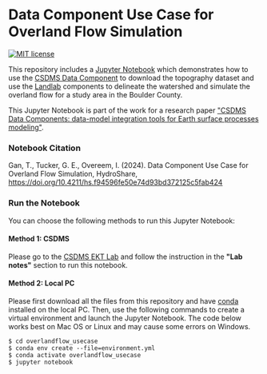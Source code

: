 # Data Component Use Case for Overland Flow Simulation
[![MIT license](https://img.shields.io/badge/License-MIT-blue.svg)](https://github.com/gantian127/overlandflow_usecase/blob/master/LICENSE.txt)

This repository includes a [Jupyter Notebook](overland_flow.ipynb) which demonstrates how to use 
the [CSDMS Data Component](https://csdms.colorado.edu/wiki/DataComponents) to download the topography dataset 
and use the [Landlab](https://landlab.readthedocs.io/en/master/) components 
to delineate the watershed and simulate the overland flow for a study area in the Boulder County.

This Jupyter Notebook is part of the work for a research paper
["CSDMS Data Components: data-model integration tools for Earth surface processes modeling"](https://gmd.copernicus.org/articles/17/2165/2024/gmd-17-2165-2024.html).

### Notebook Citation
Gan, T., Tucker, G. E., Overeem, I. (2024). Data Component Use Case for Overland Flow Simulation, HydroShare, 
https://doi.org/10.4211/hs.f94596fe50e74d93bd372125c5fab424


### Run the Notebook
You can choose the following methods to run this Jupyter Notebook: 

[//]: # (#### Method 1: HydroShare)

[//]: # (Please go to the [HydroShare Resource]&#40;https://www.hydroshare.org/resource/bcbcfe823cc4432f8ce96c3048d4591f/&#41; )

[//]: # (and follow the instruction in the **"Abstract"** section to run this notebook.)

#### Method 1: CSDMS
Please go to the [CSDMS EKT Lab](https://csdms.colorado.edu/wiki/Lab-0030) 
and follow the instruction in the **"Lab notes"** section to run this notebook.


#### Method 2: Local PC
Please first download all the files from this repository and have 
[conda](https://conda.io/projects/conda/en/latest/user-guide/install/index.html) installed on the local PC.
Then, use the following commands to create a virtual environment and launch the Jupyter Notebook. 
The code below works best on Mac OS or Linux and may cause some errors on Windows.
```
$ cd overlandflow_usecase
$ conda env create --file=environment.yml
$ conda activate overlandflow_usecase
$ jupyter notebook
```

